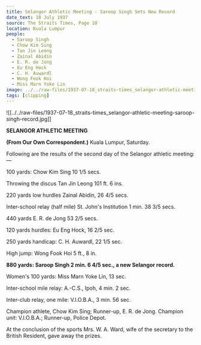 ```yaml
---
title: Selangor Athletic Meeting - Saroop Singh Sets New Record
date_text: 18 July 1937
source: The Straits Times, Page 10
location: Kuala Lumpur
people:
  - Saroop Singh
  - Chow Kim Sing
  - Tan Jin Leong
  - Zainal Abidin
  - E. R. de Jong
  - Eu Eng Hock
  - C. H. Auwardl
  - Wong Fook Hoi
  - Miss Marn Yoke Lin
image: ../../raw-files/1937-07-18_straits-times_selangor-athletic-meeting-saroop-singh-record.jpg
tags: [clipping]
---
```


![[../../raw-files/1937-07-18_straits-times_selangor-athletic-meeting-saroop-singh-record.jpg]]

**SELANGOR ATHLETIC MEETING**

**(From Our Own Correspondent.)**
Kuala Lumpur, Saturday.

Following are the results of the second day of the Selangor athletic meeting:—

100 yards: Chow Kim Sing 10 1/5 secs.

Throwing the discus Tan Jin Leong 101 ft. 6 ins.

220 yards low hurdles Zainal Abidin, 26 4/5 secs.

Inter-school relay (half mile) St. John's Institution 1 min. 38 3/5 secs.

440 yards E. R. de Jong 53 2/5 secs.

120 yards hurdles: Eu Eng Hock, 16 2/5 sec.

250 yards handicap: C. H. Auwardl, 22 1/5 sec.

High jump: Wong Fook Hoi 5 ft., 8 in.

**880 yards: Saroop Singh 2 min. 6 4/5 sec., a new Selangor record.**

Women's 100 yards: Miss Marn Yoke Lin, 13 sec.

Inter-school mile relay: A.-C.S., Ipoh, 4 min. 2 sec.

Inter-club relay, one mile: V.I.O.B.A., 3 min. 56 sec.

Champion athlete, Chow Kim Sing; Runner-up, E. R. de Jong. Champion unit: V.I.O.B.A.; Runner-up, Police Depot.

At the conclusion of the sports Mrs. W. A. Ward, wife of the secretary to the British Resident, gave away the prizes.